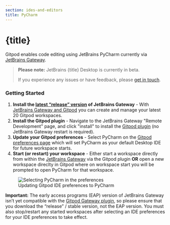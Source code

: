 ```yaml
---
section: ides-and-editors
title: PyCharm
---
```


<script context="module">
  export const prerender = true;
</script>

# {title}

Gitpod enables code editing using JetBrains PyCharm currently via [JetBrains Gateway](jetbrains-gateway).

> **Please note:** JetBrains {title} Desktop is currently in beta.
>
> If you experience any issues or have feedback, please [get in touch](https://www.gitpod.io/support).

### Getting Started

1. **Install the [latest “release” version](https://www.jetbrains.com/help/idea/remote-development-a.html#gateway) of JetBrains Gateway** - With [JetBrains Gateway and Gitpod](jetbrains-gateway) you can create and manage your latest 20 Gitpod workspaces.
2. **Install the Gitpod plugin** - Navigate to the JetBrains Gateway "Remote Development" page, and click "install" to install the [Gitpod plugin](https://plugins.jetbrains.com/plugin/18438-gitpod-gateway) (no JetBrains Gateway restart is required).
3. **Update your Gitpod preferences** - Select PyCharm on the [Gitpod preferences page](https://gitpod.io/preferences) which will set PyCharm as your default Desktop IDE for future workspace starts.
4. **Start (or restart) your workspace** - Either start a workspace directly from within the [JetBrains Gateway](jetbrains-gateway) via the Gitpod plugin **OR** open a new workspace direclty in Gitpod where on workspace start you will be prompted to open PyCharm for that workspace.

<figure>
    <img class="shadow-medium w-full rounded-xl max-w-3xl mt-x-small" alt="Selecting PyCharm in the preferences" src="/images/editors/pycharm.gif">
    <figcaption>Updating Gitpod IDE preferences to PyCharm</figcaption>
</figure>

**Important:** The early access programs (EAP) version of JetBrains Gateway isn’t yet compatible with the [Gitpod Gateway plugin](https://plugins.jetbrains.com/plugin/18438-gitpod-gateway), so please ensure that you download the “release” / stable version, not the EAP version. You must also stop/restart any started workspaces after selecting an IDE preferences for your IDE preferences to take effect.
